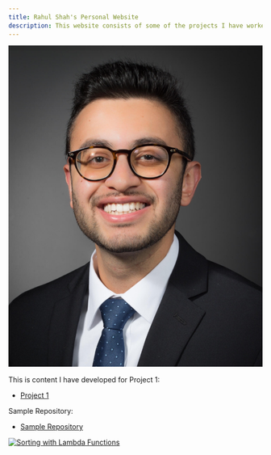 ```yaml
---
title: Rahul Shah's Personal Website
description: This website consists of some of the projects I have worked on.
---
```


![Rahul Shah](/pics/rahulshah.jpg)

This is content I have developed for Project 1:
- [Project 1](/Project1/index.md)

Sample Repository: 
- [Sample Repository](https://github.com/ghrahulshah/sample)

[![Sorting with Lambda Functions](https://img.youtube.com/vi/UmUiu59e17Q/0.jpg)](https://www.youtube.com/watch?v=UmUiu59e17Q)
